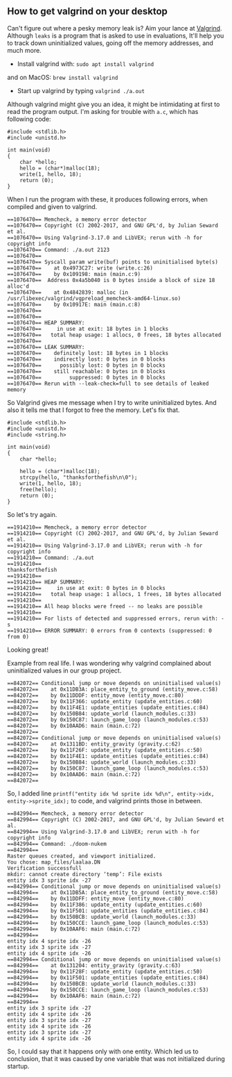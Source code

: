 ## How to get valgrind on your desktop

Can't figure out where a pesky memory leak is? Aim your lance at [Valgrind](https://www.valgrind.org/). Although `leaks` is a program that is asked to use in evaluations, It'll help you to track down uninitialized values, going off the memory addresses, and much more.

- Install valgrind with:
`sudo apt install valgrind`

and on MacOS:
`brew install valgrind`

- Start up valgrind by typing
`valgrind ./a.out`

Although valgrind might give you an idea, it might be intimidating at first to read the program output.
I'm asking for trouble with `a.c`, which has following code:

	#include <stdlib.h>
	#include <unistd.h>

	int main(void)
	{
		char *hello;
		hello = (char*)malloc(18);
		write(1, hello, 18);
		return (0);
	}

When I run the program with these, it produces following errors, when compiled and given to valgrind.

	==1076470== Memcheck, a memory error detector
	==1076470== Copyright (C) 2002-2017, and GNU GPL'd, by Julian Seward et al.
	==1076470== Using Valgrind-3.17.0 and LibVEX; rerun with -h for copyright info
	==1076470== Command: ./a.out 2123
	==1076470==
	==1076470== Syscall param write(buf) points to uninitialised byte(s)
	==1076470==    at 0x4973C27: write (write.c:26)
	==1076470==    by 0x109198: main (main.c:9)
	==1076470==  Address 0x4a5b040 is 0 bytes inside a block of size 18 alloc'd
	==1076470==    at 0x4842839: malloc (in /usr/libexec/valgrind/vgpreload_memcheck-amd64-linux.so)
	==1076470==    by 0x10917E: main (main.c:8)
	==1076470==
	==1076470==
	==1076470== HEAP SUMMARY:
	==1076470==     in use at exit: 18 bytes in 1 blocks
	==1076470==   total heap usage: 1 allocs, 0 frees, 18 bytes allocated
	==1076470==
	==1076470== LEAK SUMMARY:
	==1076470==    definitely lost: 18 bytes in 1 blocks
	==1076470==    indirectly lost: 0 bytes in 0 blocks
	==1076470==      possibly lost: 0 bytes in 0 blocks
	==1076470==    still reachable: 0 bytes in 0 blocks
	==1076470==         suppressed: 0 bytes in 0 blocks
	==1076470== Rerun with --leak-check=full to see details of leaked memory

So Valgrind gives me message when I try to write uninitialized bytes. And also it tells me that I forgot to
free the memory. Let's fix that.

	#include <stdlib.h>
	#include <unistd.h>
	#include <string.h>

	int main(void)
	{
		char *hello;

		hello = (char*)malloc(18);
		strcpy(hello, "thanksforthefish\n\0");
		write(1, hello, 18);
		free(hello);
		return (0);
	}

So let's try again.

	==1914210== Memcheck, a memory error detector
	==1914210== Copyright (C) 2002-2017, and GNU GPL'd, by Julian Seward et al.
	==1914210== Using Valgrind-3.17.0 and LibVEX; rerun with -h for copyright info
	==1914210== Command: ./a.out
	==1914210==
	thanksforthefish
	==1914210==
	==1914210== HEAP SUMMARY:
	==1914210==     in use at exit: 0 bytes in 0 blocks
	==1914210==   total heap usage: 1 allocs, 1 frees, 18 bytes allocated
	==1914210==
	==1914210== All heap blocks were freed -- no leaks are possible
	==1914210==
	==1914210== For lists of detected and suppressed errors, rerun with: -s
	==1914210== ERROR SUMMARY: 0 errors from 0 contexts (suppressed: 0 from 0)

Looking great!

Example from real life. I was wondering why valgrind complained about uninitialized values in our group project.

	==842072== Conditional jump or move depends on uninitialised value(s)
	==842072==    at 0x11DB3A: place_entity_to_ground (entity_move.c:58)
	==842072==    by 0x11DDDF: entity_move (entity_move.c:80)
	==842072==    by 0x11F366: update_entity (update_entities.c:60)
	==842072==    by 0x11F4E1: update_entities (update_entities.c:84)
	==842072==    by 0x150B84: update_world (launch_modules.c:33)
	==842072==    by 0x150C87: launch_game_loop (launch_modules.c:53)
	==842072==    by 0x10AAD6: main (main.c:72)
	==842072==
	==842072== Conditional jump or move depends on uninitialised value(s)
	==842072==    at 0x1311BD: entity_gravity (gravity.c:62)
	==842072==    by 0x11F26F: update_entity (update_entities.c:50)
	==842072==    by 0x11F4E1: update_entities (update_entities.c:84)
	==842072==    by 0x150B84: update_world (launch_modules.c:33)
	==842072==    by 0x150C87: launch_game_loop (launch_modules.c:53)
	==842072==    by 0x10AAD6: main (main.c:72)
	==842072==

So, I added line `printf("entity idx %d sprite idx %d\n", entity->idx, entity->sprite_idx);` to code, and valgrind prints those in between.

	==842994== Memcheck, a memory error detector
	==842994== Copyright (C) 2002-2017, and GNU GPL'd, by Julian Seward et al.
	==842994== Using Valgrind-3.17.0 and LibVEX; rerun with -h for copyright info
	==842994== Command: ./doom-nukem
	==842994==
	Raster queues created, and viewport initialized.
	You chose: map_files/laalaa.DN
	Verification successfull
	mkdir: cannot create directory ‘temp’: File exists
	entity idx 3 sprite idx -27
	==842994== Conditional jump or move depends on uninitialised value(s)
	==842994==    at 0x11DB5A: place_entity_to_ground (entity_move.c:58)
	==842994==    by 0x11DDFF: entity_move (entity_move.c:80)
	==842994==    by 0x11F386: update_entity (update_entities.c:60)
	==842994==    by 0x11F501: update_entities (update_entities.c:84)
	==842994==    by 0x150BCB: update_world (launch_modules.c:33)
	==842994==    by 0x150CCE: launch_game_loop (launch_modules.c:53)
	==842994==    by 0x10AAF6: main (main.c:72)
	==842994==
	entity idx 4 sprite idx -26
	entity idx 3 sprite idx -27
	entity idx 4 sprite idx -26
	==842994== Conditional jump or move depends on uninitialised value(s)
	==842994==    at 0x131204: entity_gravity (gravity.c:63)
	==842994==    by 0x11F28F: update_entity (update_entities.c:50)
	==842994==    by 0x11F501: update_entities (update_entities.c:84)
	==842994==    by 0x150BCB: update_world (launch_modules.c:33)
	==842994==    by 0x150CCE: launch_game_loop (launch_modules.c:53)
	==842994==    by 0x10AAF6: main (main.c:72)
	==842994==
	entity idx 3 sprite idx -27
	entity idx 4 sprite idx -26
	entity idx 3 sprite idx -27
	entity idx 4 sprite idx -26
	entity idx 3 sprite idx -27
	entity idx 4 sprite idx -26

So, I could say that it happens only with one entity.
Which led us to conclusion, that it was caused by one variable that was not initialized during startup.
